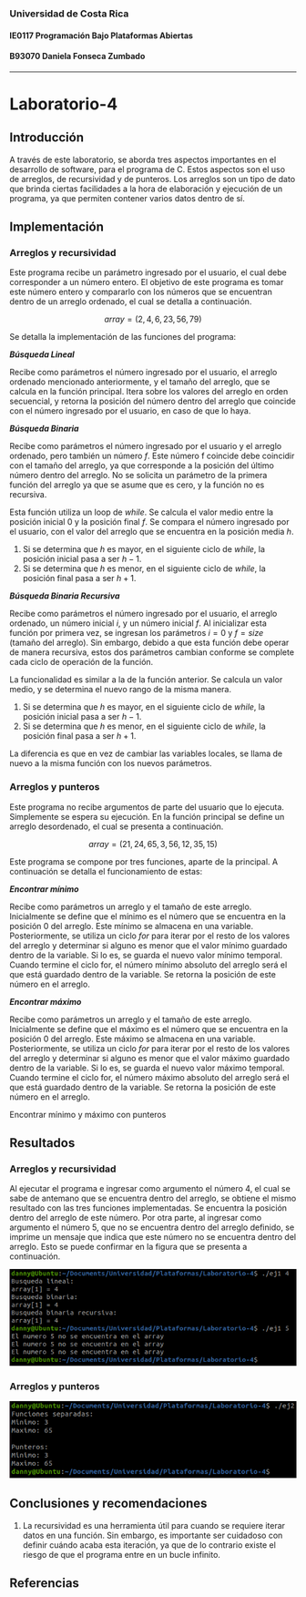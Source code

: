 ### Universidad de Costa Rica
#### IE0117 Programación Bajo Plataformas Abiertas
#### B93070 Daniela Fonseca Zumbado
---
# Laboratorio-4

## Introducción
A través de este laboratorio, se aborda tres aspectos importantes en el desarrollo de software, para el programa de C. Estos aspectos son el uso de arreglos, de recursividad y de punteros. Los arreglos son un tipo de dato que brinda ciertas facilidades a la hora de elaboración y ejecución de un programa, ya que permiten contener varios datos dentro de sí.

## Implementación
### Arreglos y recursividad
Este programa recibe un parámetro ingresado por el usuario, el cual debe corresponder a un número entero. El objetivo de este programa es tomar este número entero y compararlo con los números que se encuentran dentro de un arreglo ordenado, el cual se detalla a continuación.

$$array = (2, 4, 6, 23, 56, 79)$$

Se detalla la implementación de las funciones del programa:

_**Búsqueda Lineal**_

Recibe como parámetros el número ingresado por el usuario, el arreglo ordenado mencionado anteriormente, y el tamaño del arreglo, que se calcula en la función principal. Itera sobre los valores del arreglo en orden secuencial, y retorna la posición del número dentro del arreglo que coincide con el número ingresado por el usuario, en caso de que lo haya.

_**Búsqueda Binaria**_

Recibe como parámetros el número ingresado por el usuario y el arreglo ordenado, pero también un número $f$. Este número f coincide debe coincidir con el tamaño del arreglo, ya que corresponde a la posición del último número dentro del arreglo. No se solicita un parámetro de la primera función del arreglo ya que se asume que es cero, y la función no es recursiva.

Esta función utiliza un loop de _while_. Se calcula el valor medio entre la posición inicial $0$ y la posición final $f$. Se compara el número ingresado por el usuario, con el valor del arreglo que se encuentra en la posición media $h$.

1. Si se determina que $h$ es mayor, en el siguiente ciclo de _while_, la posición inicial pasa a ser $h-1$.
2. Si se determina que $h$ es menor, en el siguiente ciclo de _while_, la posición final pasa a ser $h+1$.

_**Búsqueda Binaria Recursiva**_

Recibe como parámetros el número ingresado por el usuario, el arreglo ordenado, un número inicial $i$, y un número inicial $f$. Al inicializar esta función por primera vez, se ingresan los parámetros $i = 0$ y $f = size$ (tamaño del arreglo). Sin embargo, debido a que esta función debe operar de manera recursiva, estos dos parámetros cambian conforme se complete cada ciclo de operación de la función.

La funcionalidad es similar a la de la función anterior. Se calcula un valor medio, y se determina el nuevo rango de la misma manera.

1. Si se determina que $h$ es mayor, en el siguiente ciclo de _while_, la posición inicial pasa a ser $h-1$.
2. Si se determina que $h$ es menor, en el siguiente ciclo de _while_, la posición final pasa a ser $h+1$.

La diferencia es que en vez de cambiar las variables locales, se llama de nuevo a la misma función con los nuevos parámetros.

### Arreglos y punteros
Este programa no recibe argumentos de parte del usuario que lo ejecuta. Simplemente se espera su ejecución. En la función principal se define un arreglo desordenado, el cual se presenta a continuación.

$$array = (21, 24, 65, 3, 56, 12, 35, 15)$$

Este programa se compone por tres funciones, aparte de la principal. A continuación se detalla el funcionamiento de estas:

_**Encontrar mínimo**_

Recibe como parámetros un arreglo y el tamaño de este arreglo. Inicialmente se define que el mínimo es el número que se encuentra en la posición $0$ del arreglo. Este mínimo se almacena en una variable. Posteriormente, se utiliza un ciclo _for_ para iterar por el resto de los valores del arreglo y determinar si alguno es menor que el valor mínimo guardado dentro de la variable. Si lo es, se guarda el nuevo valor mínimo temporal. Cuando termine el ciclo for, el número mínimo absoluto del arreglo será el que está guardado dentro de la variable. Se retorna la posición de este número en el arreglo.

_**Encontrar máximo**_

Recibe como parámetros un arreglo y el tamaño de este arreglo. Inicialmente se define que el máximo es el número que se encuentra en la posición $0$ del arreglo. Este máximo se almacena en una variable. Posteriormente, se utiliza un ciclo _for_ para iterar por el resto de los valores del arreglo y determinar si alguno es menor que el valor máximo guardado dentro de la variable. Si lo es, se guarda el nuevo valor máximo temporal. Cuando termine el ciclo for, el número máximo absoluto del arreglo será el que está guardado dentro de la variable. Se retorna la posición de este número en el arreglo.

Encontrar mínimo y máximo con punteros

## Resultados

### Arreglos y recursividad

Al ejecutar el programa e ingresar como argumento el número $4$, el cual se sabe de antemano que se encuentra dentro del arreglo, se obtiene el mismo resultado con las tres funciones implementadas. Se encuentra la posición dentro del arreglo de este número. Por otra parte, al ingresar como argumento el número $5$, que no se encuentra dentro del arreglo definido, se imprime un mensaje que indica que este número no se encuentra dentro del arreglo. Esto se puede confirmar en la figura que se presenta a continuación.

![ej1.c](images/ej1.png)

### Arreglos y punteros

![ej2.c](images/ej2.png)

## Conclusiones y recomendaciones
1. La recursividad es una herramienta útil para cuando se requiere iterar datos en una función. Sin embargo, es importante ser cuidadoso con definir cuándo acaba esta iteración, ya que de lo contrario existe el riesgo de que el programa entre en un bucle infinito.
## Referencias
